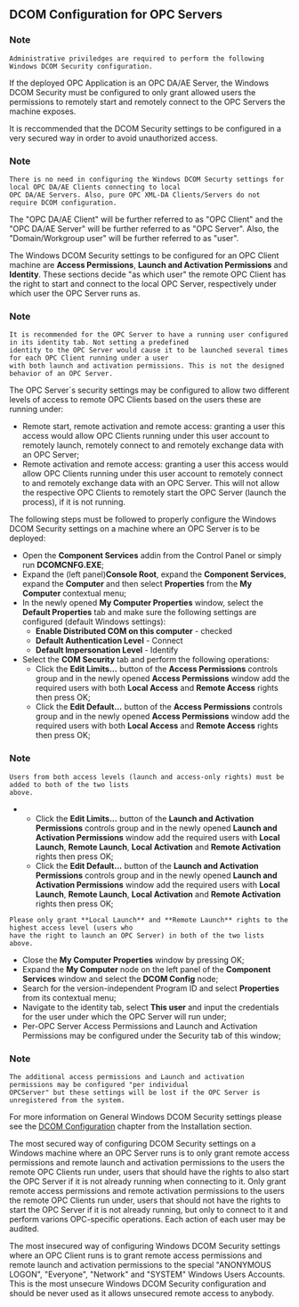 ## **DCOM Configuration for OPC Servers**

### Note
```
Administrative priviledges are required to perform the following Windows DCOM Security configuration.
```
If the deployed OPC Application is an OPC DA/AE Server, the Windows DCOM Security must be configured to only grant allowed users the permissions to remotely start and remotely connect to the OPC Servers the machine exposes.

It is reccommended that the DCOM Security settings to be configured in a very secured way in order to avoid unauthorized access.

### Note
```
There is no need in configuring the Windows DCOM Securty settings for local OPC DA/AE Clients connecting to local 
OPC DA/AE Servers. Also, pure OPC XML-DA Clients/Servers do not require DCOM configuration.
```

The "OPC DA/AE Client" will be further referred to as "OPC Client" and the "OPC DA/AE Server" will be further referred to as "OPC Server". Also, the "Domain/Workgroup user" will be further referred to as "user".

The Windows DCOM Security settings to be configured for an OPC Client machine are **Access Permissions**, **Launch and Activation Permissions** and **Identity**. These sections decide "as which user" the remote OPC Client has the right to start and connect to the local OPC Server, respectively under which user the OPC Server runs as.

### Note
```
It is recommended for the OPC Server to have a running user configured in its identity tab. Not setting a predefined 
identity to the OPC Server would cause it to be launched several times for each OPC Client running under a user 
with both launch and activation permissions. This is not the designed behavior of an OPC Server.
```

The OPC Server`s security settings may be configured to allow two different levels of access to remote OPC Clients based on the users these are running under:

-   Remote start, remote activation and remote access: granting a user this access would allow OPC Clients running under this user account to remotely launch, remotely connect to and remotely exchange data with an OPC Server;
-   Remote activation and remote access: granting a user this access would allow OPC Clients running under this user account to remotely connect to and remotely exchange data with an OPC Server. This will not allow the respective OPC Clients to remotely start the OPC Server (launch the process), if it is not running.

The following steps must be followed to properly configure the Windows DCOM Security settings on a machine where an OPC Server is to be deployed:

-   Open the **Component Services** addin from the Control Panel or simply run **DCOMCNFG.EXE**;
-   Expand the (left panel)**Console Root**, expand the **Component Services**, expand the **Computer** and then select **Properties** from the **My Computer** contextual menu;
-   In the newly opened **My Computer Properties** window, select the **Default Properties** tab and make sure the following settings are configured (default Windows settings):
    -   **Enable Distributed COM on this computer** - checked
    -   **Default Authentication Level** - Connect
    -   **Default Impersonation Level** - Identify
-   Select the **COM Security** tab and perform the following operations:
    -   Click the **Edit Limits...** button of the **Access Permissions** controls group and in the newly opened **Access Permissions** window add the required users with both **Local Access** and **Remote Access** rights then press OK;
    -   Click the **Edit Default...** button of the **Access Permissions** controls group and in the newly opened **Access Permissions** window add the required users with both **Local Access** and **Remote Access** rights then press OK;
### Note
```
Users from both access levels (launch and access-only rights) must be added to both of the two lists 
above.
```



-   -   Click the **Edit Limits...** button of the **Launch and Activation Permissions** controls group and in the newly opened **Launch and Activation Permissions** window add the required users with **Local Launch**, **Remote Launch**, **Local Activation** and **Remote Activation** rights then press OK;
    -   Click the **Edit Default...** button of the **Launch and Activation Permissions** controls group and in the newly opened **Launch and Activation Permissions** window add the required users with **Local Launch**, **Remote Launch**, **Local Activation** and **Remote Activation** rights then press OK;

```
Please only grant **Local Launch** and **Remote Launch** rights to the highest access level (users who 
have the right to launch an OPC Server) in both of the two lists above.
```
-   Close the **My Computer Properties** window by pressing OK;
-   Expand the **My Computer** node on the left panel of the **Component Services** window and select the **DCOM Config** node;
-   Search for the version-independent Program ID and select **Properties** from its contextual menu;
-   Navigate to the identity tab, select **This user** and input the credentials for the user under which the OPC Server will run under;
-   Per-OPC Server Access Permissions and Launch and Activation Permissions may be configured under the Security tab of this window;
### Note
```
The additional access permissions and Launch and activation permissions may be configured "per individual 
OPCServer" but these settings will be lost if the OPC Server is unregistered from the system.
```

For more information on General Windows DCOM Security settings please see the [DCOM Configuration](6674f8ee-0d1c-484c-afdb-26d7231e089e.htm) chapter from the Installation section.

The most secured way of configuring DCOM Security settings on a Windows machine where an OPC Server runs is to only grant remote access permissions and remote launch and activation permissions to the users the remote OPC Clients run under, users that should have the rights to also start the OPC Server if it is not already running when connecting to it. Only grant remote access permissions and remote activation permissions to the users the remote OPC Clients run under, users that should not have the rights to start the OPC Server if it is not already running, but only to connect to it and perform varions OPC-specific operations. Each action of each user may be audited.

The most insecured way of configuring Windows DCOM Security settings where an OPC Client runs is to grant remote access permissions and remote launch and activation permissions to the special "ANONYMOUS LOGON", "Everyone", "Network" and "SYSTEM" Windows Users Accounts. This is the most unsecure Windows DCOM Security configuration and should be never used as it allows unsecured remote access to anybody.